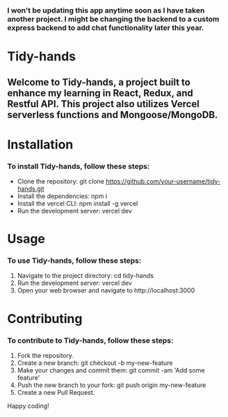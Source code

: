 ### I won't be updating this app anytime soon as I have taken another project. I might be changing the backend to a custom express backend to add chat functionality later this year.
# Tidy-hands
## Welcome to Tidy-hands, a project built to enhance my learning in React, Redux, and Restful API. This project also utilizes Vercel serverless functions and Mongoose/MongoDB.


# Installation
### To install Tidy-hands, follow these steps:

* Clone the repository: git clone https://github.com/your-username/tidy-hands.git
* Install the dependencies: npm i
* Install the vercel CLI: npm install -g vercel
* Run the development server: vercel dev

# Usage
### To use Tidy-hands, follow these steps:

1. Navigate to the project directory: cd tidy-hands
2. Run the development server: vercel dev
3. Open your web browser and navigate to http://localhost:3000

# Contributing
### To contribute to Tidy-hands, follow these steps:

1. Fork the repository.
2. Create a new branch: git checkout -b my-new-feature
3. Make your changes and commit them: git commit -am 'Add some feature'
4. Push the new branch to your fork: git push origin my-new-feature
5. Create a new Pull Request.



Happy coding!

